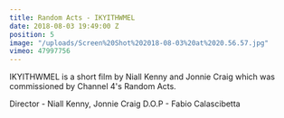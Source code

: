 ```yaml
---
title: Random Acts - IKYITHWMEL
date: 2018-08-03 19:49:00 Z
position: 5
image: "/uploads/Screen%20Shot%202018-08-03%20at%2020.56.57.jpg"
vimeo: 47997756
---
```


IKYITHWMEL is a short film by Niall Kenny and Jonnie Craig which was commissioned by Channel 4's Random Acts.

Director - Niall Kenny, Jonnie Craig
D.O.P - Fabio Calascibetta